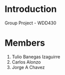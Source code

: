 # Introduction 
Group Project - WDD430

# Members
1.	Tulio Banegas Izaguirre
2.	Carlos Alonzo 
3.	Jorge A Chavez